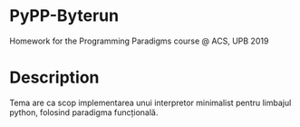 # PyPP-Byterun
Homework for the Programming Paradigms course @ ACS, UPB 2019

# Description

Tema are ca scop implementarea unui interpretor minimalist pentru limbajul python, folosind paradigma funcțională.
